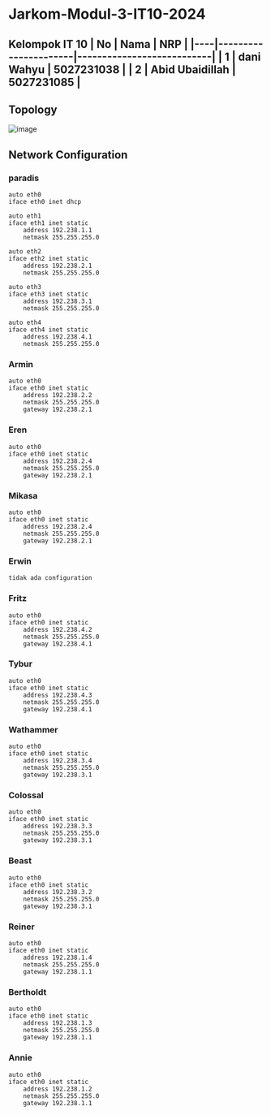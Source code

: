 # Jarkom-Modul-3-IT10-2024
Kelompok IT 10
| No | Nama                 | NRP         |
|----|----------------------|---------------------------|
| 1  | dani Wahyu            | 5027231038                    |
| 2  | Abid Ubaidillah       | 5027231085                  | 
---
## Topology
![image](https://github.com/user-attachments/assets/459b0221-7aa3-493d-b356-5f58b66059b5)
## Network Configuration
### paradis
```
auto eth0
iface eth0 inet dhcp

auto eth1
iface eth1 inet static
	address 192.238.1.1
	netmask 255.255.255.0

auto eth2
iface eth2 inet static
	address 192.238.2.1
	netmask 255.255.255.0

auto eth3
iface eth3 inet static
	address 192.238.3.1
	netmask 255.255.255.0

auto eth4
iface eth4 inet static
	address 192.238.4.1
	netmask 255.255.255.0
```
### Armin
```
auto eth0
iface eth0 inet static
	address 192.238.2.2
	netmask 255.255.255.0
	gateway 192.238.2.1
```
### Eren
```
auto eth0
iface eth0 inet static
	address 192.238.2.4
	netmask 255.255.255.0
	gateway 192.238.2.1
```
### Mikasa
```
auto eth0
iface eth0 inet static
	address 192.238.2.4
	netmask 255.255.255.0
	gateway 192.238.2.1
```
### Erwin
```
tidak ada configuration
```
### Fritz
```
auto eth0
iface eth0 inet static
	address 192.238.4.2
	netmask 255.255.255.0
	gateway 192.238.4.1
```
### Tybur
```
auto eth0
iface eth0 inet static
	address 192.238.4.3
	netmask 255.255.255.0
	gateway 192.238.4.1
```
### Wathammer
```
auto eth0
iface eth0 inet static
	address 192.238.3.4
	netmask 255.255.255.0
	gateway 192.238.3.1
```
### Colossal
```
auto eth0
iface eth0 inet static
	address 192.238.3.3
	netmask 255.255.255.0
	gateway 192.238.3.1
```
### Beast
```
auto eth0
iface eth0 inet static
	address 192.238.3.2
	netmask 255.255.255.0
	gateway 192.238.3.1
```
### Reiner
```
auto eth0
iface eth0 inet static
	address 192.238.1.4
	netmask 255.255.255.0
	gateway 192.238.1.1
```
### Bertholdt
```
auto eth0
iface eth0 inet static
	address 192.238.1.3
	netmask 255.255.255.0
	gateway 192.238.1.1
```
### Annie
```
auto eth0
iface eth0 inet static
	address 192.238.1.2
	netmask 255.255.255.0
	gateway 192.238.1.1
```
